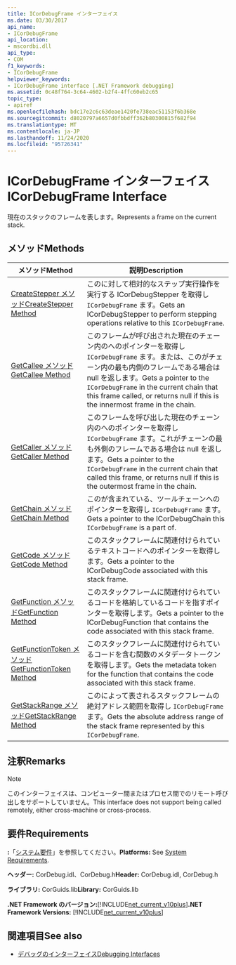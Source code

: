 ```yaml
---
title: ICorDebugFrame インターフェイス
ms.date: 03/30/2017
api_name:
- ICorDebugFrame
api_location:
- mscordbi.dll
api_type:
- COM
f1_keywords:
- ICorDebugFrame
helpviewer_keywords:
- ICorDebugFrame interface [.NET Framework debugging]
ms.assetid: 0c48f764-3c64-4602-b2f4-4ffc60eb2c65
topic_type:
- apiref
ms.openlocfilehash: bdc17e2c6c63deae1420fe738eac51153f6b368e
ms.sourcegitcommit: d8020797a6657d0fbbdff362b80300815f682f94
ms.translationtype: MT
ms.contentlocale: ja-JP
ms.lasthandoff: 11/24/2020
ms.locfileid: "95726341"
---
```

# <a name="icordebugframe-interface"></a><span data-ttu-id="c3028-102">ICorDebugFrame インターフェイス</span><span class="sxs-lookup"><span data-stu-id="c3028-102">ICorDebugFrame Interface</span></span>

<span data-ttu-id="c3028-103">現在のスタックのフレームを表します。</span><span class="sxs-lookup"><span data-stu-id="c3028-103">Represents a frame on the current stack.</span></span>  
  
## <a name="methods"></a><span data-ttu-id="c3028-104">メソッド</span><span class="sxs-lookup"><span data-stu-id="c3028-104">Methods</span></span>  
  
|<span data-ttu-id="c3028-105">メソッド</span><span class="sxs-lookup"><span data-stu-id="c3028-105">Method</span></span>|<span data-ttu-id="c3028-106">説明</span><span class="sxs-lookup"><span data-stu-id="c3028-106">Description</span></span>|  
|------------|-----------------|  
|[<span data-ttu-id="c3028-107">CreateStepper メソッド</span><span class="sxs-lookup"><span data-stu-id="c3028-107">CreateStepper Method</span></span>](icordebugframe-createstepper-method.md)|<span data-ttu-id="c3028-108">このに対して相対的なステップ実行操作を実行する ICorDebugStepper を取得し `ICorDebugFrame` ます。</span><span class="sxs-lookup"><span data-stu-id="c3028-108">Gets an ICorDebugStepper to perform stepping operations relative to this `ICorDebugFrame`.</span></span>|  
|[<span data-ttu-id="c3028-109">GetCallee メソッド</span><span class="sxs-lookup"><span data-stu-id="c3028-109">GetCallee Method</span></span>](icordebugframe-getcallee-method.md)|<span data-ttu-id="c3028-110">このフレームが呼び出された現在のチェーン内のへのポインターを取得し `ICorDebugFrame` ます。または、このがチェーン内の最も内側のフレームである場合は null を返します。</span><span class="sxs-lookup"><span data-stu-id="c3028-110">Gets a pointer to the `ICorDebugFrame` in the current chain that this frame called, or returns null if this is the innermost frame in the chain.</span></span>|  
|[<span data-ttu-id="c3028-111">GetCaller メソッド</span><span class="sxs-lookup"><span data-stu-id="c3028-111">GetCaller Method</span></span>](icordebugframe-getcaller-method.md)|<span data-ttu-id="c3028-112">このフレームを呼び出した現在のチェーン内のへのポインターを取得し `ICorDebugFrame` ます。これがチェーンの最も外側のフレームである場合は null を返します。</span><span class="sxs-lookup"><span data-stu-id="c3028-112">Gets a pointer to the `ICorDebugFrame` in the current chain that called this frame, or returns null if this is the outermost frame in the chain.</span></span>|  
|[<span data-ttu-id="c3028-113">GetChain メソッド</span><span class="sxs-lookup"><span data-stu-id="c3028-113">GetChain Method</span></span>](icordebugframe-getchain-method.md)|<span data-ttu-id="c3028-114">このが含まれている、ツールチェーンへのポインターを取得し `ICorDebugFrame` ます。</span><span class="sxs-lookup"><span data-stu-id="c3028-114">Gets a pointer to the ICorDebugChain this `ICorDebugFrame` is a part of.</span></span>|  
|[<span data-ttu-id="c3028-115">GetCode メソッド</span><span class="sxs-lookup"><span data-stu-id="c3028-115">GetCode Method</span></span>](icordebugframe-getcode-method.md)|<span data-ttu-id="c3028-116">このスタックフレームに関連付けられているテキストコードへのポインターを取得します。</span><span class="sxs-lookup"><span data-stu-id="c3028-116">Gets a pointer to the ICorDebugCode associated with this stack frame.</span></span>|  
|[<span data-ttu-id="c3028-117">GetFunction メソッド</span><span class="sxs-lookup"><span data-stu-id="c3028-117">GetFunction Method</span></span>](icordebugframe-getfunction-method.md)|<span data-ttu-id="c3028-118">このスタックフレームに関連付けられているコードを格納しているコードを指すポインターを取得します。</span><span class="sxs-lookup"><span data-stu-id="c3028-118">Gets a pointer to the ICorDebugFunction that contains the code associated with this stack frame.</span></span>|  
|[<span data-ttu-id="c3028-119">GetFunctionToken メソッド</span><span class="sxs-lookup"><span data-stu-id="c3028-119">GetFunctionToken Method</span></span>](icordebugframe-getfunctiontoken-method.md)|<span data-ttu-id="c3028-120">このスタックフレームに関連付けられているコードを含む関数のメタデータトークンを取得します。</span><span class="sxs-lookup"><span data-stu-id="c3028-120">Gets the metadata token for the function that contains the code associated with this stack frame.</span></span>|  
|[<span data-ttu-id="c3028-121">GetStackRange メソッド</span><span class="sxs-lookup"><span data-stu-id="c3028-121">GetStackRange Method</span></span>](icordebugframe-getstackrange-method.md)|<span data-ttu-id="c3028-122">このによって表されるスタックフレームの絶対アドレス範囲を取得し `ICorDebugFrame` ます。</span><span class="sxs-lookup"><span data-stu-id="c3028-122">Gets the absolute address range of the stack frame represented by this `ICorDebugFrame`.</span></span>|  
  
## <a name="remarks"></a><span data-ttu-id="c3028-123">注釈</span><span class="sxs-lookup"><span data-stu-id="c3028-123">Remarks</span></span>  
  
> [!NOTE]
> <span data-ttu-id="c3028-124">このインターフェイスは、コンピューター間またはプロセス間でのリモート呼び出しをサポートしていません。</span><span class="sxs-lookup"><span data-stu-id="c3028-124">This interface does not support being called remotely, either cross-machine or cross-process.</span></span>  
  
## <a name="requirements"></a><span data-ttu-id="c3028-125">要件</span><span class="sxs-lookup"><span data-stu-id="c3028-125">Requirements</span></span>  

 <span data-ttu-id="c3028-126">**:**「[システム要件](../../get-started/system-requirements.md)」を参照してください。</span><span class="sxs-lookup"><span data-stu-id="c3028-126">**Platforms:** See [System Requirements](../../get-started/system-requirements.md).</span></span>  
  
 <span data-ttu-id="c3028-127">**ヘッダー:** CorDebug.idl、CorDebug.h</span><span class="sxs-lookup"><span data-stu-id="c3028-127">**Header:** CorDebug.idl, CorDebug.h</span></span>  
  
 <span data-ttu-id="c3028-128">**ライブラリ:** CorGuids.lib</span><span class="sxs-lookup"><span data-stu-id="c3028-128">**Library:** CorGuids.lib</span></span>  
  
 <span data-ttu-id="c3028-129">**.NET Framework のバージョン:**[!INCLUDE[net_current_v10plus](../../../../includes/net-current-v10plus-md.md)]</span><span class="sxs-lookup"><span data-stu-id="c3028-129">**.NET Framework Versions:** [!INCLUDE[net_current_v10plus](../../../../includes/net-current-v10plus-md.md)]</span></span>  
  
## <a name="see-also"></a><span data-ttu-id="c3028-130">関連項目</span><span class="sxs-lookup"><span data-stu-id="c3028-130">See also</span></span>

- [<span data-ttu-id="c3028-131">デバッグのインターフェイス</span><span class="sxs-lookup"><span data-stu-id="c3028-131">Debugging Interfaces</span></span>](debugging-interfaces.md)
